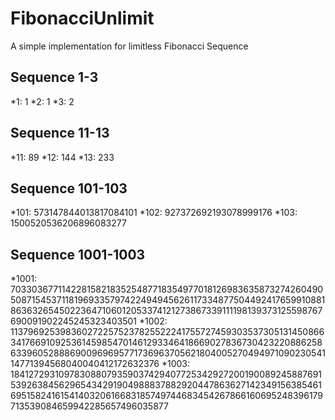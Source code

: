 # FibonacciUnlimit
A simple implementation for limitless Fibonacci Sequence
## Sequence 1-3
*1: 1
*2: 1
*3: 2
## Sequence 11-13
*11: 89
*12: 144
*13: 233
## Sequence 101-103
*101: 573147844013817084101
*102: 927372692193078999176
*103: 1500520536206896083277
## Sequence 1001-1003
*1001: 70330367711422815821835254877183549770181269836358732742604905087154537118196933579742249494562611733487750449241765991088186363265450223647106012053374121273867339111198139373125598767690091902245245323403501
*1002: 113796925398360272257523782552224175572745930353730513145086634176691092536145985470146129334641866902783673042322088625863396052888690096969577173696370562180400527049497109023054114771394568040040412172632376
*1003: 184127293109783088079359037429407725342927200190089245887691539263845629654342919049888378829204478636271423491563854616951582416154140320616683185749744683454267866160695248396179713539084659942285657496035877